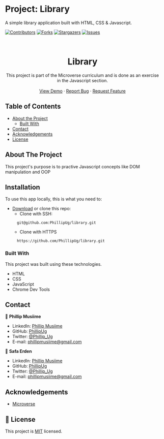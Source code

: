 # Project: Library
A simple library application built with HTML, CSS & Javascript. 

<!--
*** Thanks for checking out this README Template. If you have a suggestion that would
*** make this better, please fork the repo and create a pull request or simply open
*** an issue with the tag "enhancement".
*** Thanks again! Now go create something AMAZING! :D
-->

<!-- PROJECT SHIELDS -->
<!--
*** I'm using markdown "reference style" links for readability.
*** Reference links are enclosed in brackets [ ] instead of parentheses ( ).
*** See the bottom of this document for the declaration of the reference variables
*** for contributors-url, forks-url, etc. This is an optional, concise syntax you may use.
*** https://www.markdownguide.org/basic-syntax/#reference-style-links
-->
[![Contributors][contributors-shield]][contributors-url]
[![Forks][forks-shield]][forks-url]
[![Stargazers][stars-shield]][stars-url]
[![Issues][issues-shield]][issues-url]

<!-- PROJECT LOGO -->
<br />
<p align="center">
  <!-- <a href="https://github.com/PhillipUg/library"> -->
    <!-- <img src="app/assets/images/library.jpeg" alt="Logo" width="80" height="80"> -->
  </a>

  <h1 align="center">Library</h1>

  <p align="center">
    This project is part of the Microverse curriculum and is done as an exercise in the Javascript section.
    <br />
    <br />
    <a href="https://library-phillipug.herokuapp.com">View Demo</a>
    ·
    <a href="https://github.com/PhillipUg/library/issues">Report Bug</a>
    ·
    <a href="https://github.com/PhillipUg/library/issues">Request Feature</a>
  </p>
</p>

<!-- TABLE OF CONTENTS -->
## Table of Contents

* [About the Project](#about-the-project)
  * [Built With](#built-with)
* [Contact](#contact)
* [Acknowledgements](#acknowledgements)
* [License](#license)

<!-- ABOUT THE PROJECT -->
## About The Project

This project's purpose is to practive Javascript concepts like DOM manipulation and OOP

<!-- [![Product Name Screen Shot][product-screenshot]][screenshot-url] -->

<!-- ABOUT THE PROJECT -->
## Installation

To use this app locally, this is what you need to:

* [Download](https://github.com/PhillipUg/library/archive/master.zip) or clone this repo:
  - Clone with SSH:
  ```
    git@github.com:PhillipUg/library.git
  ```
  - Clone with HTTPS
  ```
    https://github.com/PhillipUg/library.git
  ```
 

### Built With
This project was built using these technologies.
* HTML
* CSS
* JavaScript
* Chrome Dev Tools

<!-- CONTACT -->
## Contact

👤 **Phillip Musiime**

- LinkedIn: [Phillip Musiime](https://www.linkedin.com/in/phillip-musiime/)
- GitHub: [PhillipUg](https://github.com/PhillipUg)
- Twitter: [@Phillip_Ug](https://twitter.com/Phillip_Ug)
- E-mail: phillipmusiime@gmail.com

👤 **Safa Erden**

- LinkedIn: [Phillip Musiime](https://www.linkedin.com/in/phillip-musiime/)
- GitHub: [PhillipUg](https://github.com/PhillipUg)
- Twitter: [@Phillip_Ug](https://twitter.com/Phillip_Ug)
- E-mail: phillipmusiime@gmail.com

<!-- ACKNOWLEDGEMENTS -->
## Acknowledgements
* [Microverse](https://www.microverse.org/)

<!-- MARKDOWN LINKS & IMAGES -->
<!-- https://www.markdownguide.org/basic-syntax/#reference-style-links -->
[contributors-shield]: https://img.shields.io/github/contributors/PhillipUg/library.svg?style=flat-square
[contributors-url]: https://github.com/PhillipUg/library/graphs/contributors
[forks-shield]: https://img.shields.io/github/forks/PhillipUg/library.svg?style=flat-square
[forks-url]: https://github.com/PhillipUg/library/network/members
[stars-shield]: https://img.shields.io/github/stars/PhillipUg/library.svg?style=flat-square
[stars-url]: https://github.com/PhillipUg/library/stargazers
[issues-shield]: https://img.shields.io/github/issues/PhillipUg/library.svg?style=flat-square
[issues-url]: https://github.com/PhillipUg/library/issues

## 📝 License

This project is [MIT](https://opensource.org/licenses/MIT) licensed.